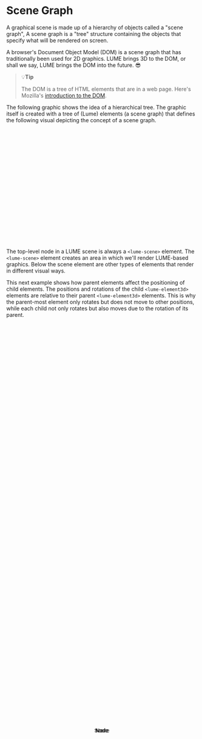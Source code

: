 # Scene Graph

A graphical scene is made up of a hierarchy of objects called a "scene graph",
A scene graph is a "tree" structure containing the objects that specify what
will be rendered on screen.

A browser's Document Object Model (DOM) is a scene graph that has traditionally
been used for 2D graphics. LUME brings 3D to the DOM, or shall we say, LUME
brings the DOM into the future. 😎

> :bulb:**Tip**
>
> The DOM is a tree of HTML elements
> that are in a web page. Here's Mozilla's [introduction to the
> DOM](https://developer.mozilla.org/en-US/docs/Web/API/Document_Object_Model/Introduction).

The following graphic shows the idea of a hierarchical tree. The graphic itself
is created with a tree of (Lume) elements (a scene graph) that defines the following
visual depicting the concept of a scene graph.

<style>
	html,
	body {
		width: 100%;
		height: 100%;
	}

	lume-scene {
		user-select: none;
	}

	.line {
		background: black;
	}

	lume-element3d:not(.line) {
		font-family: sans-serif;
		background: skyblue;
		border-radius: 3px;
	}

	lume-element3d div {
		position: absolute;
		top: 50%;
		left: 50%;
		transform: translate(-50%, -50%);
	}
</style>

<div style="width: 400px; height: 300px;">
	<lume-scene id="scene">
		<!-- Root Scene -->
		<lume-element3d size="60 30" align-point="0.5 0.2" mount-point="0.5 0.5">
			<div align="center">
				Scene
			</div>
		</lume-element3d>
		<!-- Left Child -->
		<lume-element3d size="60 30" align-point="0.3 0.5" mount-point="0.5 0.5">
			<div align="center">
				Node
			</div>
		</lume-element3d>
		<!-- Right Child -->
		<lume-element3d size="60 30" align-point="0.7 0.5" mount-point="0.5 0.5">
			<div align="center">
				Node
			</div>
		</lume-element3d>
		<!-- Line, Root Scene to Left Child -->
		<lume-element3d class="line" size="2 100" align-point="0.4 0.35" rotation="0 0 50" mount-point="0.5 0.5" position="0 0 -1"></lume-element3d>
		<!-- Line, Root Scene to Left Child -->
		<lume-element3d class="line" size="2 100" align-point="0.6 0.35" rotation="0 0 -50" mount-point="0.5 0.5" position="0 0 -1"></lume-element3d>
		<!-- Left Grandchild -->
		<lume-element3d size="60 30" align-point="0.2 0.8" mount-point="0.5 0.5">
			<div align="center">
				Node
			</div>
		</lume-element3d>
		<!-- Right Grandchild -->
		<lume-element3d size="60 30" align-point="0.4 0.8" mount-point="0.5 0.5">
			<div align="center">
				Node
			</div>
		</lume-element3d>
		<!-- Line, Left Child to Left Grandchild -->
		<lume-element3d class="line" size="2 100" align-point="0.25 0.65" rotation="0 0 25" mount-point="0.5 0.5" position="0 0 -1"></lume-element3d>
		<!-- Line, Left Child to Right Grandchild -->
		<lume-element3d class="line" size="2 100" align-point="0.35 0.65" rotation="0 0 -25" mount-point="0.5 0.5" position="0 0 -1"></lume-element3d>
	</lume-scene>
</div>

The top-level node in a LUME scene is always a `<lume-scene>` element. The
`<lume-scene>` element creates an area in which we'll render LUME-based
graphics. Below the scene element are other types of elements that render in
different visual ways.

This next example shows how parent elements affect the positioning of child
elements. The positions and rotations of the child `<lume-element3d>` elements
are relative to their parent `<lume-element3d>` elements. This is why the
parent-most element only rotates but does not move to other positions, while
each child not only rotates but also moves due to the rotation of its parent.

<live-code src="./example.html"></live-code>

<!-- prettier-ignore -->
<script>
  // Note, Docsify does not currently support script type="module", so we use
  // the import() function instead of regular import syntax.
	import('lume').then(Lume => {

    document.querySelectorAll('lume-scene *').forEach(n => {
      if (n instanceof Lume.Element3D) {
        // FIXME temporary hack to trigger a re-render because transforms are not
        // updated on the initial paint.
        n.rotation.y += 0.000000001
        n.addEventListener('pointerover', event => {
          console.log('on a node!')
          n.scale.x = 1.1
          n.scale.y = 1.1
          n.scale.z = 1.1
        })
        n.addEventListener('pointerout', event => {
          n.scale.x = 1
          n.scale.y = 1
          n.scale.z = 1
        })
      }
    })

  })
</script>
